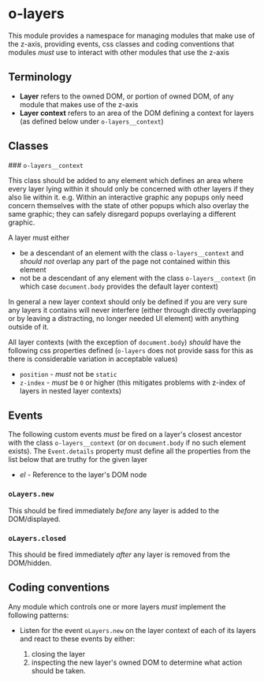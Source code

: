# o-layers

This module provides a namespace for managing modules that make use of the z-axis, providing events, css classes and coding conventions that modules *must* use to interact with other modules that use the z-axis

## Terminology

* **Layer** refers to the owned DOM, or portion of owned DOM, of any module that makes use of the z-axis
* **Layer context** refers to an area of the DOM defining a context for layers (as defined below under `o-layers__context`)

## Classes

### `o-layers__context`

This class should be added to any element which defines an area where every layer lying within it should only be concerned with other layers if they also lie within it. e.g. Within an interactive graphic any popups only need concern themselves with the state of other popups which also overlay the same graphic; they can safely disregard popups overlaying a different graphic.

A layer must either

* be a descendant of an element with the class `o-layers__context` and *should not* overlap any part of the page not contained within this element
* not be a descendant of any element with the class `o-layers__context` (in which case `document.body` provides the default layer context)
 
In general a new layer context should only be defined if you are very sure any layers it contains will never interfere (either through directly overlapping or by leaving a distracting, no longer needed UI element) with anything outside of it.

All layer contexts (with the exception of `document.body`) *should* have the following css properties defined (`o-layers` does not provide sass for this as there is considerable variation in acceptable values)

* `position` - *must* not be `static`
* `z-index` - *must* be `0` or higher (this mitigates problems with z-index of layers in nested layer contexts)

## Events

The following custom events *must* be fired on a layer's closest ancestor with the class `o-layers__context` (or on `document.body` if no such element exists). The `Event.details` property must define all the properties from the list below that are truthy for the given layer

* *el* - Reference to the layer's DOM node

### `oLayers.new`

This should be fired immediately *before* any layer is added to the DOM/displayed. 

### `oLayers.closed`

This should be fired immediately *after* any layer is removed from the DOM/hidden.

## Coding conventions

Any module which controls one or more layers *must* implement the following patterns:

* Listen for the event `oLayers.new` on the layer context of each of its layers and react to these events by either:

    1. closing the layer
    2. inspecting the new layer's owned DOM to determine what action should be taken.

